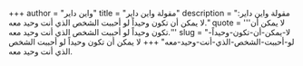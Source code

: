 +++
author = "واين داير"
title = "مقولة واين داير"
description = "مقولة واين داير: لا يمكن أن تكون وحيداً لو أحببت الشخص الذي أنت وحيد معه."
quote = '''لا يمكن أن تكون وحيداً لو أحببت الشخص الذي أنت وحيد معه.''' 
slug = "لا-يمكن-أن-تكون-وحيداً-لو-أحببت-الشخص-الذي-أنت-وحيد-معه"
+++
لا يمكن أن تكون وحيداً لو أحببت الشخص الذي أنت وحيد معه.
